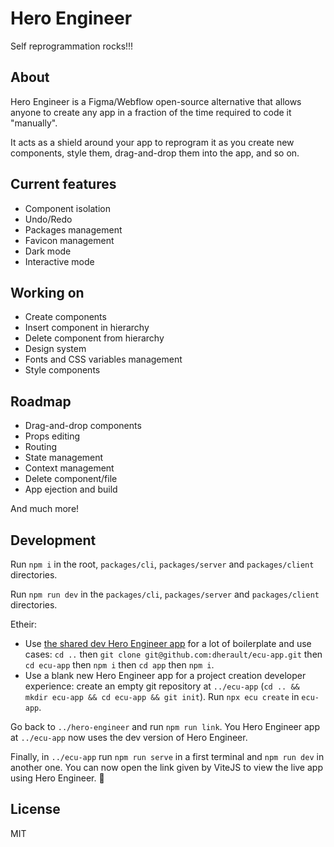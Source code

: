 # Hero Engineer

Self reprogrammation rocks!!!

## About

Hero Engineer is a Figma/Webflow open-source alternative that allows anyone to create any app in a fraction of the time required to code it "manually".

It acts as a shield around your app to reprogram it as you create new components, style them, drag-and-drop them into the app, and so on.

## Current features

- Component isolation
- Undo/Redo
- Packages management
- Favicon management
- Dark mode
- Interactive mode

## Working on

- Create components
- Insert component in hierarchy
- Delete component from hierarchy
- Design system
- Fonts and CSS variables management
- Style components

## Roadmap

- Drag-and-drop components
- Props editing
- Routing
- State management
- Context management
- Delete component/file
- App ejection and build

And much more!

## Development

Run `npm i` in the root, `packages/cli`, `packages/server` and `packages/client`  directories.

Run `npm run dev` in the `packages/cli`, `packages/server` and `packages/client` directories.

Etheir:
- Use [the shared dev Hero Engineer app](https://github.com/dherault/ecu-app) for a lot of boilerplate and use cases: `cd ..` then `git clone git@github.com:dherault/ecu-app.git` then `cd ecu-app` then `npm i` then `cd app` then `npm i`.
- Use a blank new Hero Engineer app for a project creation developer experience: create an empty git repository at `../ecu-app` (`cd .. && mkdir ecu-app && cd ecu-app && git init`). Run `npx ecu create` in `ecu-app`.

Go back to `../hero-engineer` and run `npm run link`. You Hero Engineer app at `../ecu-app` now uses the dev version of Hero Engineer.

Finally, in `../ecu-app` run `npm run serve` in a first terminal and `npm run dev` in another one. You can now open the link given by ViteJS to view the live app using Hero Engineer. :tada:

## License

MIT
